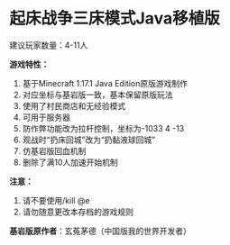# 起床战争三床模式Java移植版

建议玩家数量：4-11人

**游戏特性：**
1. 基于Minecraft 1.17.1 Java Edition原版游戏制作
2. 对应坐标与基岩版一致，基本保留原版玩法
3. 使用了村民商店和无经验模式
4. 可用于服务器
5. 防作弊功能改为拉杆控制，坐标为-1033 4 -13
6. 观战时“扔床回城”改为“扔黏液球回城”
7. 仿基岩版回血机制
8. 删除了满10人加速开始机制

**注意：**
1. 请不要使用/kill @e
2. 请勿随意更改本存档的游戏规则


**基岩版原作者**：玄菟茅德（中国版我的世界开发者）
